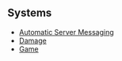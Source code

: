 ## Systems

- [Automatic Server Messaging](Automatic_Server_Messaging)
- [Damage](Damage)
- [Game](Game)
